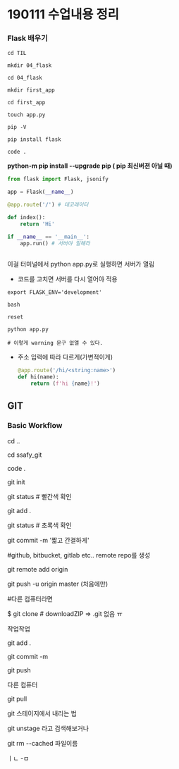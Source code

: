 # 190111 수업내용 정리

### Flask 배우기

```
cd TIL

mkdir 04_flask

cd 04_flask

mkdir first_app

cd first_app

touch app.py

pip -V

pip install flask

code .

```

**python-m pip install --upgrade pip ( pip 최신버젼 아닐 때)**

```python
from flask import Flask, jsonify

app = Flask(__name__)

@app.route('/') # 데코레이터

def index():
    return 'Hi'

if __name__ == '__main__':
    app.run() # 서버야 일해라
    
```

이걸 터미널에서 python app.py로 실행하면 서버가 열림

* 코드를 고치면 서버를 다시 열어야 적용

```
export FLASK_ENV='development'

bash

reset

python app.py

# 이렇게 warning 문구 없앨 수 있다.
```

* 주소 입력에 따라 다르게(가변적이게)

  ```python
  @app.route('/hi/<string:name>')
  def hi(name):
      return (f'hi {name}!')
  ```

## GIT

### Basic Workflow

cd ..

cd ssafy_git

code .

git init

git status # 빨간색 확인

git add .

git status # 초록색 확인

git commit -m '짧고 간결하게'

#github, bitbucket, gitlab etc.. remote repo를 생성

git remote add origin <REMOTE REPO URL.git>

git push -u origin master (처음에만)



#다른 컴퓨터라면

$ git clone <REMOTE REPO URL.git> # downloadZIP => .git 없음 ㅠ

작업작업

git add . 

git commit -m

git push

다른 컴퓨터

git pull



git 스테이지에서 내리는 법

git unstage 라고 검색해보거나





git rm --cached 파일이름

ㅣㄴ -ㅁ





